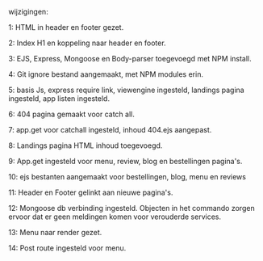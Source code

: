 wijzigingen:

1: HTML in header en footer gezet.

2: Index H1 en koppeling naar header en footer.

3: EJS, Express, Mongoose en Body-parser toegevoegd met NPM install.

4: Git ignore bestand aangemaakt, met NPM modules erin.

5: basis Js, express require link, viewengine ingesteld, landings pagina ingesteld, app listen ingesteld.

6: 404 pagina gemaakt voor catch all.

7: app.get voor catchall ingesteld, inhoud 404.ejs aangepast.

8: Landings pagina HTML inhoud toegevoegd.

9: App.get ingesteld voor menu, review, blog en bestellingen pagina's.

10: ejs bestanten aangemaakt voor bestellingen, blog, menu en reviews

11: Header en Footer gelinkt aan nieuwe pagina's.

12: Mongoose db verbinding ingesteld. Objecten in het commando zorgen ervoor dat er geen meldingen komen voor verouderde services.

13: Menu naar render gezet.

14: Post route ingesteld voor menu.